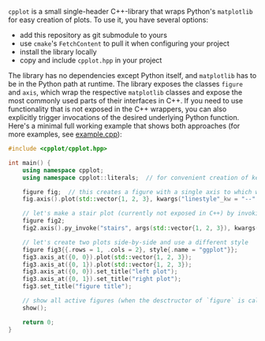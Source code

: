 <!--
SPDX-FileCopyrightText: 2024 Dennis Gläser <dennis.a.glaeser@gmail.com>
SPDX-License-Identifier: MIT
-->

`cpplot` is a small single-header C++-library that wraps Python's `matplotlib` for easy creation of plots.
To use it, you have several options:

- add this repository as git submodule to yours
- use `cmake`'s `FetchContent` to pull it when configuring your project
- install the library locally
- copy and include `cpplot.hpp` in your project

The library has no dependencies except Python itself, and `matplotlib` has to be in the Python path at runtime.
The library exposes the classes `figure` and `axis`, which wrap the respective `matplotlib` classes and expose
the most commonly used parts of their interfaces in C++. If you need to use functionality that is not exposed
in the C++ wrappers, you can also explicitly trigger invocations of the desired underlying Python function.
Here's a minimal full working example that shows both approaches (for more examples, see [example.cpp](examples/example.cpp)):

```cpp
#include <cpplot/cpplot.hpp>

int main() {
    using namespace cpplot;
    using namespace cpplot::literals;  // for convenient creation of keyword arguments

    figure fig;  // this creates a figure with a single axis to which we can add plots
    fig.axis().plot(std::vector{1, 2, 3}, kwargs("linestyle"_kw = "--", "color"_kw = "r"));

    // let's make a stair plot (currently not exposed in C++) by invoking python directly
    figure fig2;
    fig2.axis().py_invoke("stairs", args(std::vector{1, 2, 3}), kwargs("fill"_kw = true));

    // let's create two plots side-by-side and use a different style
    figure fig3{{.rows = 1, .cols = 2}, style{.name = "ggplot"}};
    fig3.axis_at({0, 0}).plot(std::vector{1, 2, 3});
    fig3.axis_at({0, 1}).plot(std::vector{1, 2, 3});
    fig3.axis_at({0, 0}).set_title("left plot");
    fig3.axis_at({0, 1}).set_title("right plot");
    fig3.set_title("figure title");

    // show all active figures (when the desctructor of `figure` is called, the python figure is closed)
    show();

    return 0;
}
```
